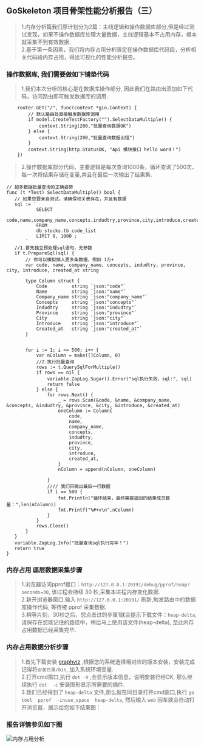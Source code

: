 ##    GoSkeleton 项目骨架性能分析报告（三） 
> 1.内存分析篇我们原计划分为2篇：主线逻辑和操作数据库部分,但是经过测试发现，如果不操作数据库处理大量数据，主线逻辑基本不占用内存，根本就采集不到有效数据.    
> 2.基于第一条因素，我们将内存占用分析限定在操作数据库代码段，分析相关代码段内存占用，得出可视化的性能分析报告。   


###  操作数据库, 我们需要做如下铺垫代码  
>   1.我们本次分析的核心是在数据库操作部分, 因此我们在路由出添加如下代码，访问路由即可触发数据库的调用.  
```code 
	router.GET("/", func(context *gin.Context) {
        // 默认路由处直接触发数据库调用
		if model.CreateTestFactory("").SelectDataMultiple() {
			context.String(200,"批量查询数据OK")
		} else {
			context.String(200,"批量查询数据出错")
		}
		context.String(http.StatusOK, "Api 模块接口 hello word！")
	})
```   

>   2.操作数据库部分代码，主要逻辑是每次查询1000条，循环查询了500次，每一次将结果存储在变量,并且在最后一次输出了结果集.  
 ```code 
// 超多数据批量查询的正确姿势
func (t *Test) SelectDataMultiple() bool {
	// 如果您要亲自测试，请确保相关表存在，并且有数据
	sql := `
			SELECT
			code,name,company_name,concepts,indudtry,province,city,introduce,created_at 
			FROM
			db_stocks.tb_code_list 
			LIMIT 0, 1000 ;
		`
	//1.首先独立预处理sql语句，无参数
	if t.PrepareSql(sql) {
		// 你可以模拟插入更多条数据，例如 1万+
		var code, name, company_name, concepts, indudtry, province, city, introduce, created_at string

		type Column struct {
			Code         string `json:"code"`
			Name         string `json:"name"`
			Company_name string `json:"company_name"`
			Concepts     string `json:"concepts"`
			Indudtry     string `json:"indudtry"`
			Province     string `json:"province"`
			City         string `json:"city"`
			Introduce    string `json:"introduce"`
			Created_at   string `json:"created_at"`
		}


		for i := 1; i <= 500; i++ {
			var nColumn = make([]Column, 0)
			//2.执行批量查询
			rows := t.QuerySqlForMultiple()
			if rows == nil {
				variable.ZapLog.Sugar().Error("sql执行失败，sql:", sql)
				return false
			} else {
				for rows.Next() {
					_ = rows.Scan(&code, &name, &company_name, &concepts, &indudtry, &province, &city, &introduce, &created_at)
					oneColumn := Column{
						code,
						name,
						company_name,
						concepts,
						indudtry,
						province,
						city,
						introduce,
						created_at,
					}
					nColumn = append(nColumn, oneColumn)

				}
				//// 我们只输出最后一行数据
				if i == 500 {
					fmt.Println("循环结束，最终需要返回的结果成员数量：",len(nColumn))
					fmt.Printf("%#+v\n",nColumn)
				}
			}
			rows.Close()
		}
	}
	variable.ZapLog.Info("批量查询sql执行完毕！")
	return true
}

 ```  
###  内存占用 底层数据采集步骤  
>   1.浏览器访问pprof接口：`http://127.0.0.1:20191/debug/pprof/heap?seconds=30`, 该过程会持续 30 秒,采集本进程内存变化数据.        
>   2.新开浏览器窗口,输入 `http://127.0.0.1:20191/` 刷新,触发路由中的数据库操作代码, 等待被 pprof 采集数据.      
>   3.稍等片刻，30秒之后，您点击过的步骤1就会提示下载文件：`heap-delta`, 请保存在您能记住的路径中，稍后马上使用该文件(heap-delta), 至此内存占用数据已经采集完毕.           

###  内存占用数据分析步骤   
>  1.首先下载安装 [graphviz](https://www.graphviz.org/download/) ,根据您的系统选择相对应的版本安装，安装完成记得将`安装目录/bin`, 加入系统环境变量.  
>  2.打开cmd窗口,执行 `dot -V` ,会显示版本信息，说明安装已经OK, 那么继续执行 `dot  -c` 安装图形显示所需要的插件.   
>  3.我们已经得到了 `heap-delta` 文件,那么就在同目录打开cmd窗口,执行 `go  tool  pprof  -inuse_space  heap-delta`, 然后输入 `web` 回车就会自动打开浏览器，展示给您如下结果图：     

###  报告详情参见如下图  
![内存占用分析](http://139.196.101.31:2080/images/sql_memory.png)  
